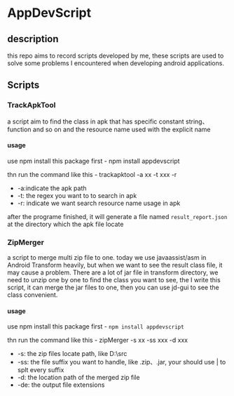 # AppDevScript
## description
this repo aims to record scripts developed by me, these scripts are used to solve some problems I encountered when developing android applications.

## Scripts

### TrackApkTool
a script aim to find the class in apk that has specific constant string、function and so on and the resource name used with the explicit name

#### usage
use npm install this package first - npm install appdevscript

thn run the command like this - trackapktool -a xx -t xxx -r

+ -a:indicate the apk path
+ -t: the regex you want to to search in apk
+ -r: indicate we want search resource name usage in apk

after the programe finished, it will generate a file named `result_report.json` at the directory which the apk file locate

### ZipMerger
a script to merge multi zip file to one. today we use javaassist/asm in Android Transform heavily, but when we want to see the result class file, it may cause a problem. There are a lot of jar file in transform directory, we need to unzip one by one to find the class you want to see, the I write this script, it can merge the jar files to one, then you can use jd-gui to see the class convenient.

#### usage

use npm install this package first - `npm install appdevscript`

thn run the command like this - zipMerger -s xx -ss xxx -d xxx

- -s: the zip files locate path, like D:\src
- -ss: the file suffix you want to handle, like .zip、.jar, your should use | to splt every suffix
- -d: the location path of the merged zip file
- -de: the output file extensions
